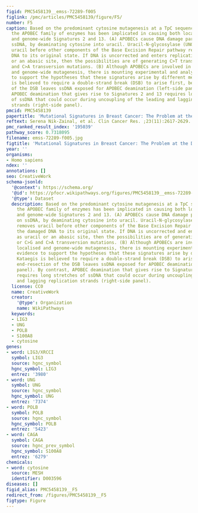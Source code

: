 ```yaml
---
figid: PMC5458139__emss-72289-f005
figlink: /pmc/articles/PMC5458139/figure/F5/
number: F5
caption: Based on the predominant cytosine mutagenesis at a TpC sequence context,
  the APOBEC family of enzymes has been implicated in causing both localised kataegis
  and genome-wide Signatures 2 and 13. (A) APOBECs cause DNA damage particularly on
  ssDNA, by deaminating cytosine into uracil. Uracil-N-glycosylase (UNG) first removes
  uracil before other components of the Base Excision Repair pathway restore the damaged
  DNA to its original state. If DNA is uncorrected and enters replication as uracil
  or an abasic site, then the possibilities are of generating C>T transition or C>G
  and C>A transversion mutations. (B) Although APOBECs are involved in both localised
  and genome-wide mutagenesis, there is mounting experimental and analytical evidence
  to support the hypotheses that these signatures arise by different mechanisms. Kataegis
  is believed to require a double-strand break (DSB) to arise first, before end-resection
  of the DSB leaves ssDNA exposed for APOBEC deamination (left-side panel). By contrast,
  APOBEC deamination that gives rise to Signatures 2 and 13 requires long stretches
  of ssDNA that could occur during uncoupling of the leading and lagging replication
  strands (right-side panel).
pmcid: PMC5458139
papertitle: 'Mutational Signatures in Breast Cancer: The Problem at the DNA Level.'
reftext: Serena Nik-Zainal, et al. Clin Cancer Res. ;23(11):2617-2629.
pmc_ranked_result_index: '195039'
pathway_score: 0.7318095
filename: emss-72289-f005.jpg
figtitle: 'Mutational Signatures in Breast Cancer: The Problem at the DNA Level'
year: ''
organisms:
- Homo sapiens
ndex: ''
annotations: []
seo: CreativeWork
schema-jsonld:
  '@context': https://schema.org/
  '@id': https://pfocr.wikipathways.org/figures/PMC5458139__emss-72289-f005.html
  '@type': Dataset
  description: Based on the predominant cytosine mutagenesis at a TpC sequence context,
    the APOBEC family of enzymes has been implicated in causing both localised kataegis
    and genome-wide Signatures 2 and 13. (A) APOBECs cause DNA damage particularly
    on ssDNA, by deaminating cytosine into uracil. Uracil-N-glycosylase (UNG) first
    removes uracil before other components of the Base Excision Repair pathway restore
    the damaged DNA to its original state. If DNA is uncorrected and enters replication
    as uracil or an abasic site, then the possibilities are of generating C>T transition
    or C>G and C>A transversion mutations. (B) Although APOBECs are involved in both
    localised and genome-wide mutagenesis, there is mounting experimental and analytical
    evidence to support the hypotheses that these signatures arise by different mechanisms.
    Kataegis is believed to require a double-strand break (DSB) to arise first, before
    end-resection of the DSB leaves ssDNA exposed for APOBEC deamination (left-side
    panel). By contrast, APOBEC deamination that gives rise to Signatures 2 and 13
    requires long stretches of ssDNA that could occur during uncoupling of the leading
    and lagging replication strands (right-side panel).
  license: CC0
  name: CreativeWork
  creator:
    '@type': Organization
    name: WikiPathways
  keywords:
  - LIG3
  - UNG
  - POLB
  - S100A8
  - cytosine
genes:
- word: LIG3/XRCCI
  symbol: LIG3
  source: hgnc_symbol
  hgnc_symbol: LIG3
  entrez: '3980'
- word: UNG
  symbol: UNG
  source: hgnc_symbol
  hgnc_symbol: UNG
  entrez: '7374'
- word: POLB
  symbol: POLB
  source: hgnc_symbol
  hgnc_symbol: POLB
  entrez: '5423'
- word: CAGA
  symbol: CAGA
  source: hgnc_prev_symbol
  hgnc_symbol: S100A8
  entrez: '6279'
chemicals:
- word: cytosine
  source: MESH
  identifier: D003596
diseases: []
figid_alias: PMC5458139__F5
redirect_from: /figures/PMC5458139__F5
figtype: Figure
---
```

